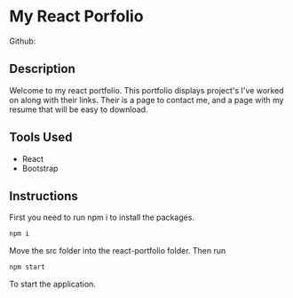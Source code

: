 # My React Porfolio
Github: 

## Description
Welcome to my react portfolio. This portfolio displays project's I've worked on along with their links.
Their is a page to contact me, and a page with my resume that will be easy to download. 

## Tools Used 
+ React
+ Bootstrap

## Instructions 
First you need to run npm i to install the packages. 
```bash
npm i 
```
Move the src folder into the react-portfolio folder. 
Then run 
```bash
npm start
```
To start the application. 
